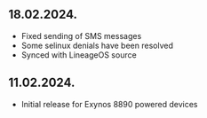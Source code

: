 ## 18.02.2024.
- Fixed sending of SMS messages
- Some selinux denials have been resolved
- Synced with LineageOS source

## 11.02.2024.
- Initial release for Exynos 8890 powered devices
